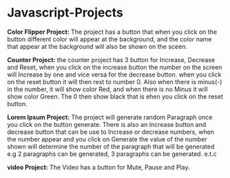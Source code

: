 # Javascript-Projects


**Color Flipper Project:** The project has a button that when you click on the button different color will appear at the background, and the color name that appear at the background will also be shown on the sceen.


**Counter Project:** the counter project has 3 button for Increase, Decrease and Reset, when you click on the increase button the number on the screen will Increase by one and vice versa for the decrease button. when you click on the reset button it will then rest to number 0. Also when there is minus(-) in the number, it will show color Red, and when there is no Minus it will show color Green. The 0 then show black that is ehen you click on the reset button.


**Lorem Ipsum Project:** The project will generate random Paragraph once you click on the button generate. There is also an Increase button and decrease button that can be use to Increase or decrease numbers, when the number appear and you click on Generate the value of the number shown will determine the number of the paragraph that will be generated e.g 2 paragraphs can be generated, 3 paragraphs can be generated. e.t.c



**video Project:** The Video has a button for Mute, Pause and Play.
